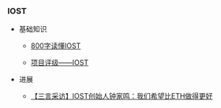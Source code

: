 ### IOST

+ 基础知识
  
  + [800字读懂IOST](https://wallstreetcn.com/articles/3323801)
  
  + [项目评级——IOST](http://baijiahao.baidu.com/s?id=1600246469535109454&wfr=spider&for=pc)
  
+ 进展

  + [【三言采访】IOST创始人钟家鸣：我们希望比ETH做得更好](https://www.sohu.com/a/226973029_100117963)
